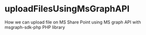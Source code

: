 # uploadFilesUsingMsGraphAPI
How we can upload file on MS Share Point using MS graph API with msgraph-sdk-php PHP library
